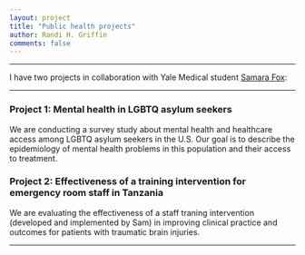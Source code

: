```yaml
---
layout: project
title: "Public health projects"
author: Randi H. Griffin
comments: false
---
```

___

I have two projects in collaboration with Yale Medical student [Samara Fox](https://www.linkedin.com/in/samara-fox-5483469/):

___

### Project 1: Mental health in LGBTQ asylum seekers

We are conducting a survey study about mental health and healthcare access among LGBTQ asylum seekers in the U.S. Our goal is to describe the epidemiology of mental health problems in this population and their access to treatment.

### Project 2: Effectiveness of a training intervention for emergency room staff in Tanzania

We are evaluating the effectiveness of a staff traning intervention (developed and implemented by Sam) in improving clinical practice and outcomes for patients with traumatic brain injuries. 

___
